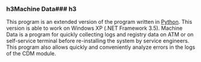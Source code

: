### h3Machine Data### h3
This program is an extended version of the program written in [Python](https://github.com/art07/MachineData). This version is able to work on Windows XP (.NET Framework 3.5).
Machine Data is a program for quickly collecting logs and registry data on ATM or on self-service terminal before re-installing the system by service engineers. This program also allows quickly and conveniently analyze errors in the logs of the CDM module.